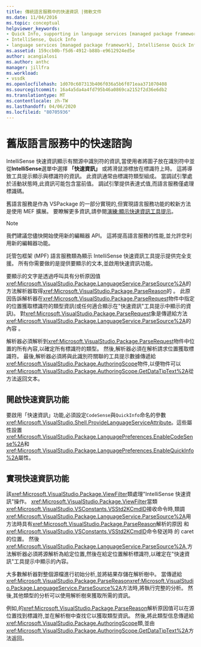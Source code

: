 ```yaml
---
title: 傳統語言服務中的快速資訊 |微軟文件
ms.date: 11/04/2016
ms.topic: conceptual
helpviewer_keywords:
- Quick Info, supporting in language services [managed package framework]
- IntelliSense, Quick Info
- language services [managed package framework], IntelliSense Quick Info
ms.assetid: 159ccb0b-f5d6-4912-b88b-e9612924ed5e
author: acangialosi
ms.author: anthc
manager: jillfra
ms.workload:
- vssdk
ms.openlocfilehash: 1d070c607313b406f036a5b6f071eaa371070408
ms.sourcegitcommit: 16a4a5da4a4fd795b46a0869ca2152f2d36e6db2
ms.translationtype: MT
ms.contentlocale: zh-TW
ms.lasthandoff: 04/06/2020
ms.locfileid: "80705936"
---
```

# <a name="quick-info-in-a-legacy-language-service"></a>舊版語言服務中的快速諮詢
IntelliSense 快速資訊顯示有關源中識別符的資訊,當使用者將圖子放在識別符中並從**IntelliSense**選單中選擇 **「快速資訊」** 或將滑鼠游標放在標識符上時。 這將導致工具提示顯示與標識符的資訊。 此資訊通常由標識符類型組成。 當調試引擎處於活動狀態時,此資訊可能包含當前值。 調試引擎提供表達式值,而語言服務僅處理標識碼。

 舊語言服務是作為 VSPackage 的一部分實現的,但實現語言服務功能的較新方法是使用 MEF 擴展。 要瞭解更多資訊,請參閱[演練:顯示快速資訊工具提示](../../extensibility/walkthrough-displaying-quickinfo-tooltips.md)。

> [!NOTE]
> 我們建議您儘快開始使用新的編輯器 API。 這將提高語言服務的性能,並允許您利用新的編輯器功能。

 託管包框架 (MPF) 語言服務類為顯示 IntelliSense 快速資訊工具提示提供完全支援。 所有你需要做的是提供要顯示的文本,並啟用快速資訊功能。

 要顯示的文字是透過呼叫具有分析原因值<xref:Microsoft.VisualStudio.Package.LanguageService.ParseSource%2A>的方法解析器取得<xref:Microsoft.VisualStudio.Package.ParseReason>的 。 此原因告訴解析器在<xref:Microsoft.VisualStudio.Package.ParseRequest>物件中指定的位置獲取標識符的類型資訊(或任何適合顯示在"快速資訊"工具提示中顯示的資訊)。 對<xref:Microsoft.VisualStudio.Package.ParseRequest>象是傳遞給方法<xref:Microsoft.VisualStudio.Package.LanguageService.ParseSource%2A>的內容 。

 解析器必須解析到<xref:Microsoft.VisualStudio.Package.ParseRequest>物件中位置的所有內容,以確定所有標識符的類型。 然後,解析器必須在解析請求位置獲取標識符。 最後,解析器必須將與此識別符關聯的工具提示數據傳遞給<xref:Microsoft.VisualStudio.Package.AuthoringScope>物件,以便物件可以<xref:Microsoft.VisualStudio.Package.AuthoringScope.GetDataTipText%2A>從 方法返回文本。

## <a name="enabling-the-quick-info-feature"></a>開啟快速資訊功能
 要啟用「快速資訊」功能,必須設定`CodeSense`與`QuickInfo`命名的參數<xref:Microsoft.VisualStudio.Shell.ProvideLanguageServiceAttribute>。這些屬性設置<xref:Microsoft.VisualStudio.Package.LanguagePreferences.EnableCodeSense%2A>和<xref:Microsoft.VisualStudio.Package.LanguagePreferences.EnableQuickInfo%2A>屬性。

## <a name="implementing-the-quick-info-feature"></a>實現快速資訊功能
 該<xref:Microsoft.VisualStudio.Package.ViewFilter>類處理"IntelliSense 快速資訊"操作。 <xref:Microsoft.VisualStudio.Package.ViewFilter>當類<xref:Microsoft.VisualStudio.VSConstants.VSStd2KCmdID>接收命令時,類調<xref:Microsoft.VisualStudio.Package.LanguageService.ParseSource%2A>用 方法時具有<xref:Microsoft.VisualStudio.Package.ParseReason>解析的原因 和<xref:Microsoft.VisualStudio.VSConstants.VSStd2KCmdID>命令發送時 的 caret 的位置。 然後<xref:Microsoft.VisualStudio.Package.LanguageService.ParseSource%2A>,方法解析器必須將源解析為給定位置,然後在給定位置解析標識符,以確定在"快速資訊"工具提示中顯示的內容。

 大多數解析器對整個源檔進行初始分析,並將結果存儲在解析樹中。 當傳遞給<xref:Microsoft.VisualStudio.Package.ParseReason><xref:Microsoft.VisualStudio.Package.LanguageService.ParseSource%2A>方法時,將執行完整的分析。 然後,其他類型的分析可以使用解析樹來獲取所需的資訊。

 例如,的<xref:Microsoft.VisualStudio.Package.ParseReason>解析原因值可以在源位置找到標識符,並在解析樹中查找它以獲取類型資訊。 然後,將此類型信息傳遞給<xref:Microsoft.VisualStudio.Package.AuthoringScope>類,並由<xref:Microsoft.VisualStudio.Package.AuthoringScope.GetDataTipText%2A>方法返回。
